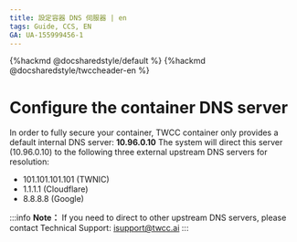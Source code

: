 ```yaml
---
title: 設定容器 DNS 伺服器 | en
tags: Guide, CCS, EN
GA: UA-155999456-1
---
```


{%hackmd @docsharedstyle/default %}
{%hackmd @docsharedstyle/twccheader-en %}

# Configure the container DNS server

In order to fully secure your container, TWCC container only provides a default internal DNS server: **10.96.0.10**
The system will direct this server (10.96.0.10) to the following three external upstream DNS servers for resolution:

- 101.101.101.101 (TWNIC)
- 1.1.1.1 (Cloudflare)
- 8.8.8.8 (Google)

:::info
<i class="fa fa-paperclip fa-20" aria-hidden="true"></i> **Note：** If you need to direct to other upstream DNS servers, please contact Technical Support: isupport@twcc.ai
:::
